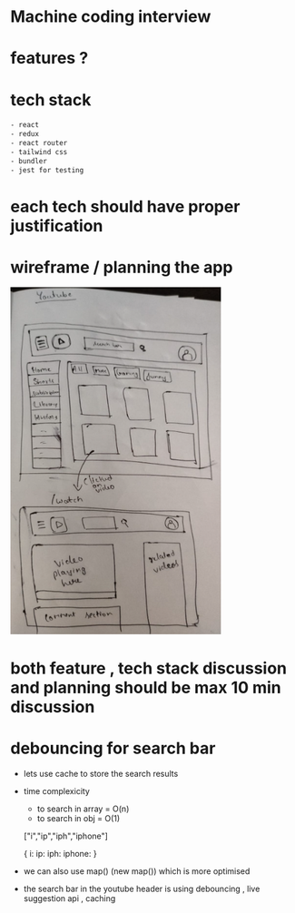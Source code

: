 # Machine coding interview

# features ?

# tech stack

    - react
    - redux
    - react router
    - tailwind css
    - bundler
    - jest for testing

# each tech should have proper justification

# wireframe / planning the app

![Alt text](image-1.png)

# both feature , tech stack discussion and planning should be max 10 min discussion

<!--

 *Header

 *Body
    SiderBar
        -MenuItems
    MainContainer
        -ButtonList
        -VideoContainer
            -VideoCard


 -->

# debouncing for search bar

- lets use cache to store the search results
- time complexicity

  - to search in array = O(n)
  - to search in obj = O(1)

  ["i","ip","iph","iphone"]

  {
  i:
  ip:
  iph:
  iphone:
  }

- we can also use map() (new map()) which is more optimised

- the search bar in the youtube header is using debouncing , live suggestion api , caching
